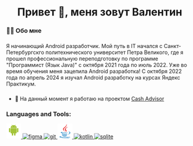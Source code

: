 <h1 align="center">Привет 👋, меня зовут Валентин</h1>

###

<h3 align="left">👩‍💻  Обо мне</h3>

###

<p align="left">Я начинающий Android разработчик. Мой путь в IT начался с Санкт-Петербургскго политехнического университет Петра Великого, где я прошел профессиональную переподготовку по программе "Программист (Язык Java)" с октября 2021 года по июль 2022. Уже во время обучения меня зацепила Android разработка! С октября 2022 года по апрель 2024 я изучал Android разработку на курсах Яндекс Практикум.

###

- 🔭 На данный момент я работаю на проектом [Cash Advisor](https://github.com/CashAdv)

<p align="left">
</p>

###

<h3 align="left">Languages and Tools:</h3>
<p align="left"> <a href="https://developer.android.com" target="_blank" rel="noreferrer"> <img src="https://raw.githubusercontent.com/devicons/devicon/master/icons/android/android-original-wordmark.svg" alt="android" width="40" height="40"/> </a> <a href="https://www.figma.com/" target="_blank" rel="noreferrer"> <img src="https://www.vectorlogo.zone/logos/figma/figma-icon.svg" alt="figma" width="40" height="40"/> </a> <a href="https://git-scm.com/" target="_blank" rel="noreferrer"> <img src="https://www.vectorlogo.zone/logos/git-scm/git-scm-icon.svg" alt="git" width="40" height="40"/> </a> <a href="https://www.java.com" target="_blank" rel="noreferrer"> <img src="https://raw.githubusercontent.com/devicons/devicon/master/icons/java/java-original.svg" alt="java" width="40" height="40"/> </a> <a href="https://kotlinlang.org" target="_blank" rel="noreferrer"> <img src="https://www.vectorlogo.zone/logos/kotlinlang/kotlinlang-icon.svg" alt="kotlin" width="40" height="40"/> </a> <a href="https://www.sqlite.org/" target="_blank" rel="noreferrer"> <img src="https://www.vectorlogo.zone/logos/sqlite/sqlite-icon.svg" alt="sqlite" width="40" height="40"/> </a> </p>
